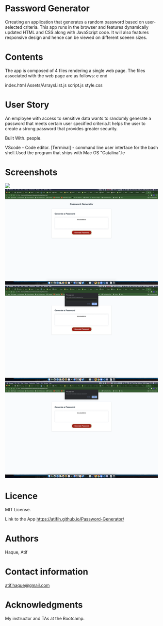 # Password Generator
Crreating an application that generates a random password based on user-selected criteria. This app runs  in the browser and features dynamically updated HTML and CSS along with JavaScript code. It will also features responsive design  and hence can be viewed on different sceeen sizes.


# Contents
The app is composed of 4 files rendering a single web page. The files associated with  the web page are as follows:
e end

index.html 
Assets/ArraysList.js 
script.js 
style.css


# User Story
An employee with access to sensitive data wants  to randomly generate a password that meets certain user specified  criteria.It helps the user to  create a strong password that provides greater security.

Built With. people.


VScode - Code editor.
[Terminal] - command line user interface for the bash shell.Used the program that ships with Mac OS "Catalina".​le 

# Screenshots
![](imaages/Screenshot1.png)
![](images/Screenshot2.png)
![](Images/Screenshot3.png)
![](images/Screenshot4.png)



# Licence
MIT License.

Link to the App
 https://atifih.github.io/Password-Generator/

# Authors
Haque, Atif

# Contact information
atif.haque@gmail.com

# Acknowledgments
My instructor and TAs at the Bootcamp.

